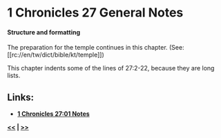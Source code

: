 # 1 Chronicles 27 General Notes #

#### Structure and formatting ####

The preparation for the temple continues in this chapter. (See: [[rc://en/tw/dict/bible/kt/temple]])

This chapter indents some of the lines of 27:2-22, because they are long lists.

## Links: ##

* __[1 Chronicles 27:01 Notes](./01.md)__

__[<<](../26/intro.md) | [>>](../28/intro.md)__
